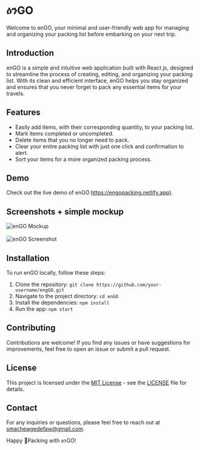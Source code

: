 # ዕንGO

Welcome to enGO, your minimal and user-friendly web app for managing and organizing your packing list before embarking on your next trip.

## Introduction

enGO is a simple and intuitive web application built with React.js, designed to streamline the process of creating, editing, and organizing your packing list. With its clean and efficient interface, enGO helps you stay organized and ensures that you never forget to pack any essential items for your travels.

## Features

- Easily add items, with their corresponding quantity, to your packing list.
- Mark items completed or uncompleted.
- Delete items that you no longer need to pack.
- Clear your entire packing list with just one click and confirmation to alert.
- Sort your items for a more organized packing process.

## Demo

Check out the live demo of enGO [https://engopacking.netlify.app)](https://engopacking.netlify.app).

## Screenshots + simple mockup

![enGO Mockup](https://github.com/sgc93/enGO/blob/main/public/assets/screenshots/enGO-mokeup.png) <br><br>
![enGO Screenshot](https://github.com/sgc93/enGO/blob/main/public/assets/screenshots/enGO-screenshot.png)

## Installation

To run enGO locally, follow these steps:

1. Clone the repository: `git clone https://github.com/your-username/engGO.git`
2. Navigate to the project directory: `cd enGO`
3. Install the dependencies: `npm install`
4. Run the app: `npm start`


## Contributing

Contributions are welcome! If you find any issues or have suggestions for improvements, feel free to open an issue or submit a pull request.

## License

This project is licensed under the [MIT License](https://opensource.org/licenses/MIT) - see the [LICENSE](https://github.com/sgc93/enGO/blob/main/LICENSE) file for details.

## Contact

For any inquiries or questions, please feel free to reach out at [smachewgedefaw@gmail.com](mailto:smachewgedefaw@gmail.com).

Happy 🎒Packing with ዕንGO!
